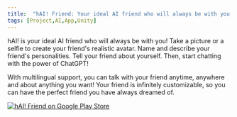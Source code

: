 ```yaml
---
title:  "hAI! Friend: Your ideal AI friend who will always be with you!"
tags: [Project,AI,App,Unity]
---
```

hAI! is your ideal AI friend who will always be with you! Take a picture or a selfie to create your friend's realistic avatar. Name and describe your friend's personalities. Tell your friend about yourself. Then, start chatting with the power of ChatGPT!

With multilingual support, you can talk with your friend anytime, anywhere and about anything you want! Your friend is infinitely customizable, so you can have the perfect friend you have always dreamed of.

[![hAI! Friend on Google Play Store](https://img.shields.io/badge/hAI!_Friend_on_Google_Play_Store-black?style=for-the-badge&logo=android&color=E6FFE6)](https://play.google.com/store/apps/details?id=com.Uralstech.hAI&pli=12)
